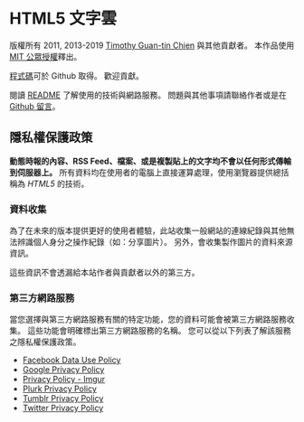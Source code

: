 # HTML5 文字雲

版權所有 2011, 2013-2019 [Timothy Guan-tin Chien](https://timdream.org/) 與其他貢獻者。
本作品使用 [MIT 公眾授權](./MIT-LICENSE.txt)釋出。

[程式碼](https://github.com/timdream/wordcloud)可於 Github 取得。
歡迎貢獻。

閱讀 [README](https://github.com/timdream/wordcloud/blob/master/README.md) 了解使用的技術與網路服務。
問題與其他事項請聯絡作者或是在 [Github 留言](https://github.com/timdream/wordcloud/issues)。

## 隱私權保護政策

**動態時報的內容、RSS Feed、檔案、或是複製貼上的文字均不會以任何形式傳輸到伺服器上。**
所有資料均在使用者的電腦上直接運算處理，使用瀏覽器提供總括稱為 *HTML5* 的技術。

### 資料收集

為了在未來的版本提供更好的使用者體驗，此站收集一般網站的連線紀錄與其他無法辨識個人身分之操作紀錄（如：分享圖片）。
另外，會收集製作圖片的資料來源資訊。

這些資訊不會透漏給本站作者與貢獻者以外的第三方。

### 第三方網路服務

當您選擇與第三方網路服務有關的特定功能，您的資料可能會被第三方網路服務收集。
這些功能會明確標出第三方網路服務的名稱。
您可以從以下列表了解該服務之隱私權保護政策。

- [Facebook Data Use Policy](https://www.facebook.com/about/privacy)
- [Google Privacy Policy](https://www.google.com/policies/privacy/)
- [Privacy Policy - Imgur](http://imgur.com/privacy)
- [Plurk Privacy Policy](http://www.plurk.com/privacy)
- [Tumblr Privacy Policy](http://www.tumblr.com/policy/en/privacy)
- [Twitter Privacy Policy](https://twitter.com/privacy)
